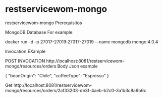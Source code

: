 # restservicewom-mongo
restservicewom-mongo
Prerequisitos

MongoDB Database
For example

docker run -d -p 27017-27019:27017-27019 --name mongodb mongo:4.0.4

Invocation EXample

POST INVOCATION
http://localhost:8081/restservicewom-mongo/resources/orders
Body Json example

{
  "beanOrigin": "Chile",
  "coffeeType": "Espresso"
}

Get
http://localhost:8081/restservicewom-mongo/resources/orders/2af33203-de3f-4aeb-b2c0-3a1b3c8a6b6c
